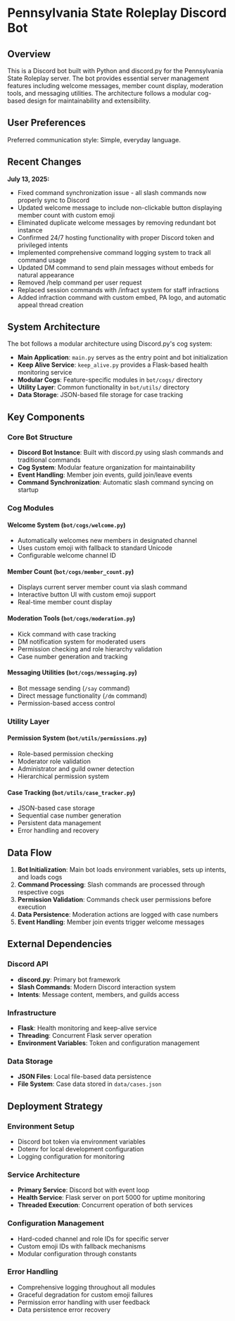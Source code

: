 # Pennsylvania State Roleplay Discord Bot

## Overview

This is a Discord bot built with Python and discord.py for the Pennsylvania State Roleplay server. The bot provides essential server management features including welcome messages, member count display, moderation tools, and messaging utilities. The architecture follows a modular cog-based design for maintainability and extensibility.

## User Preferences

Preferred communication style: Simple, everyday language.

## Recent Changes

**July 13, 2025:**
- Fixed command synchronization issue - all slash commands now properly sync to Discord
- Updated welcome message to include non-clickable button displaying member count with custom emoji
- Eliminated duplicate welcome messages by removing redundant bot instance
- Confirmed 24/7 hosting functionality with proper Discord token and privileged intents
- Implemented comprehensive command logging system to track all command usage
- Updated DM command to send plain messages without embeds for natural appearance
- Removed /help command per user request
- Replaced session commands with /infract system for staff infractions
- Added infraction command with custom embed, PA logo, and automatic appeal thread creation

## System Architecture

The bot follows a modular architecture using Discord.py's cog system:

- **Main Application**: `main.py` serves as the entry point and bot initialization
- **Keep Alive Service**: `keep_alive.py` provides a Flask-based health monitoring service
- **Modular Cogs**: Feature-specific modules in `bot/cogs/` directory
- **Utility Layer**: Common functionality in `bot/utils/` directory
- **Data Storage**: JSON-based file storage for case tracking

## Key Components

### Core Bot Structure
- **Discord Bot Instance**: Built with discord.py using slash commands and traditional commands
- **Cog System**: Modular feature organization for maintainability
- **Event Handling**: Member join events, guild join/leave events
- **Command Synchronization**: Automatic slash command syncing on startup

### Cog Modules

#### Welcome System (`bot/cogs/welcome.py`)
- Automatically welcomes new members in designated channel
- Uses custom emoji with fallback to standard Unicode
- Configurable welcome channel ID

#### Member Count (`bot/cogs/member_count.py`)
- Displays current server member count via slash command
- Interactive button UI with custom emoji support
- Real-time member count display

#### Moderation Tools (`bot/cogs/moderation.py`)
- Kick command with case tracking
- DM notification system for moderated users
- Permission checking and role hierarchy validation
- Case number generation and tracking

#### Messaging Utilities (`bot/cogs/messaging.py`)
- Bot message sending (`/say` command)
- Direct message functionality (`/dm` command)
- Permission-based access control

### Utility Layer

#### Permission System (`bot/utils/permissions.py`)
- Role-based permission checking
- Moderator role validation
- Administrator and guild owner detection
- Hierarchical permission system

#### Case Tracking (`bot/utils/case_tracker.py`)
- JSON-based case storage
- Sequential case number generation
- Persistent data management
- Error handling and recovery

## Data Flow

1. **Bot Initialization**: Main bot loads environment variables, sets up intents, and loads cogs
2. **Command Processing**: Slash commands are processed through respective cogs
3. **Permission Validation**: Commands check user permissions before execution
4. **Data Persistence**: Moderation actions are logged with case numbers
5. **Event Handling**: Member join events trigger welcome messages

## External Dependencies

### Discord API
- **discord.py**: Primary bot framework
- **Slash Commands**: Modern Discord interaction system
- **Intents**: Message content, members, and guilds access

### Infrastructure
- **Flask**: Health monitoring and keep-alive service
- **Threading**: Concurrent Flask server operation
- **Environment Variables**: Token and configuration management

### Data Storage
- **JSON Files**: Local file-based data persistence
- **File System**: Case data stored in `data/cases.json`

## Deployment Strategy

### Environment Setup
- Discord bot token via environment variables
- Dotenv for local development configuration
- Logging configuration for monitoring

### Service Architecture
- **Primary Service**: Discord bot with event loop
- **Health Service**: Flask server on port 5000 for uptime monitoring
- **Threaded Execution**: Concurrent operation of both services

### Configuration Management
- Hard-coded channel and role IDs for specific server
- Custom emoji IDs with fallback mechanisms
- Modular configuration through constants

### Error Handling
- Comprehensive logging throughout all modules
- Graceful degradation for custom emoji failures
- Permission error handling with user feedback
- Data persistence error recovery